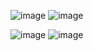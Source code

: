 ![image](https://github.com/user-attachments/assets/c33079be-7337-4301-abbe-473bc22dd073)
![image](https://github.com/user-attachments/assets/9aef00e6-0fb0-4d96-8d4c-b8531f190f56)

![image](https://github.com/user-attachments/assets/74919688-b7d8-4ace-b477-9efa94fed253)
![image](https://github.com/user-attachments/assets/2b5749c8-8ef3-4b34-a494-1b8e4d93e922)

<!---
meghgiri/meghgiri is a ✨ special ✨ repository because its `README.md` (this file) appears on your GitHub profile.
You can click the Preview link to take a look at your changes.
--->
